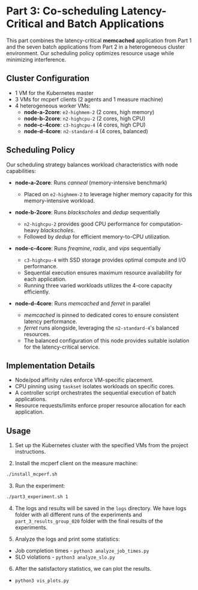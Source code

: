 # Part 3: Co-scheduling Latency-Critical and Batch Applications

This part combines the latency-critical **memcached** application from Part 1 and the seven batch applications from Part 2 in a heterogeneous cluster environment. Our scheduling policy optimizes resource usage while minimizing interference.

## Cluster Configuration

- 1 VM for the Kubernetes master
- 3 VMs for mcperf clients (2 agents and 1 measure machine)
- 4 heterogeneous worker VMs:
  - **node-a-2core**: `e2-highmem-2` (2 cores, high memory)
  - **node-b-2core**: `n2-highcpu-2` (2 cores, high CPU)
  - **node-c-4core**: `c3-highcpu-4` (4 cores, high CPU)
  - **node-d-4core**: `n2-standard-4` (4 cores, balanced)

## Scheduling Policy

Our scheduling strategy balances workload characteristics with node capabilities:

- **node-a-2core**: Runs *canneal* (memory-intensive benchmark)
  - Placed on `e2-highmem-2` to leverage higher memory capacity for this memory-intensive workload.

- **node-b-2core**: Runs *blackscholes* and *dedup* sequentially
  - `n2-highcpu-2` provides good CPU performance for computation-heavy *blackscholes*.
  - Followed by *dedup* for efficient memory-to-CPU utilization.

- **node-c-4core**: Runs *freqmine*, *radix*, and *vips* sequentially
  - `c3-highcpu-4` with SSD storage provides optimal compute and I/O performance.
  - Sequential execution ensures maximum resource availability for each application.
  - Running three varied workloads utilizes the 4-core capacity efficiently.

- **node-d-4core**: Runs *memcached* and *ferret* in parallel
  - *memcached* is pinned to dedicated cores to ensure consistent latency performance.
  - *ferret* runs alongside, leveraging the `n2-standard-4`'s balanced resources.
  - The balanced configuration of this node provides suitable isolation for the latency-critical service.

## Implementation Details

- Node/pod affinity rules enforce VM-specific placement.
- CPU pinning using `taskset` isolates workloads on specific cores.
- A controller script orchestrates the sequential execution of batch applications.
- Resource requests/limits enforce proper resource allocation for each application.

## Usage

1. Set up the Kubernetes cluster with the specified VMs from the project instructions.

2. Install the mcperf client on the measure machine:
  
```bash
./install_mcperf.sh
```

3. Run the experiment:
  
```bash
./part3_experiment.sh 1
```

4. The logs and results will be saved in the `logs` directory. We have logs folder with all different runs of the experiments and `part_3_results_group_020` folder with the final results of the experiments.

5. Analyze the logs and print some statistics:
  - Job completion times - `python3 analyze_job_times.py`
  - SLO violations - `python3 analyze_slo.py`

6. After the satisfactory statistics, we can plot the results.
  - `python3 vis_plots.py`
